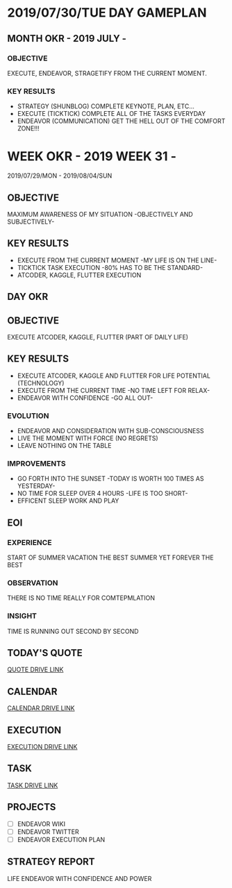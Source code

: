 # 2019/07/30/TUE DAY GAMEPLAN

## MONTH OKR - 2019 JULY -

### OBJECTIVE

EXECUTE, ENDEAVOR, STRAGETIFY FROM THE CURRENT MOMENT.

### KEY RESULTS

- STRATEGY (SHUNBLOG) COMPLETE KEYNOTE, PLAN, ETC...
- EXECUTE (TICKTICK) COMPLETE ALL OF THE TASKS EVERYDAY
- ENDEAVOR (COMMUNICATION) GET THE HELL OUT OF THE COMFORT ZONE!!!

# WEEK OKR - 2019 WEEK 31 -

2019/07/29/MON - 2019/08/04/SUN

## OBJECTIVE

MAXIMUM AWARENESS OF MY SITUATION -OBJECTIVELY AND SUBJECTIVELY-

## KEY RESULTS

- EXECUTE FROM THE CURRENT MOMENT -MY LIFE IS ON THE LINE-
- TICKTICK TASK EXECUTION -80% HAS TO BE THE STANDARD-
- ATCODER, KAGGLE, FLUTTER EXECUTION

## DAY OKR

## OBJECTIVE

EXECUTE ATCODER, KAGGLE, FLUTTER (PART OF DAILY LIFE)

## KEY RESULTS

- EXECUTE ATCODER, KAGGLE AND FLUTTER FOR LIFE POTENTIAL (TECHNOLOGY)
- EXECUTE FROM THE CURRENT TIME -NO TIME LEFT FOR RELAX-
- ENDEAVOR WITH CONFIDENCE -GO ALL OUT-

### EVOLUTION

- ENDEAVOR AND CONSIDERATION WITH SUB-CONSCIOUSNESS
- LIVE THE MOMENT WITH FORCE (NO REGRETS)
- LEAVE NOTHING ON THE TABLE

### IMPROVEMENTS

- GO FORTH INTO THE SUNSET -TODAY IS WORTH 100 TIMES AS YESTERDAY-
- NO TIME FOR SLEEP OVER 4 HOURS -LIFE IS TOO SHORT-
- EFFICENT SLEEP WORK AND PLAY

## EOI

### EXPERIENCE

START OF SUMMER VACATION
THE BEST SUMMER YET
FOREVER THE BEST

### OBSERVATION

THERE IS NO TIME REALLY FOR COMTEPMLATION

### INSIGHT

TIME IS RUNNING OUT SECOND BY SECOND

## TODAY'S QUOTE

[QUOTE DRIVE LINK](https://drive.google.com/open?id=13rZUoonjNF2aoxdr6EBE5RrBeS3M6C_z)

## CALENDAR

[CALENDAR DRIVE LINK](https://drive.google.com/open?id=1xQGvyEKw7VgtYvBLOwArXJrPdW37_2Hx)

## EXECUTION

[EXECUTION DRIVE LINK](https://drive.google.com/open?id=1nUFC_97On1yc2Gvo3tWCSQ-rK42_PwxnO0aDLirarqA)

## TASK

[TASK DRIVE LINK](https://drive.google.com/open?id=1SQ72McSYAUqsDQ1jwCMJGam2PkZxbvbL)

## PROJECTS

- [ ] ENDEAVOR WIKI
- [ ] ENDEAVOR TWITTER
- [ ] ENDEAVOR EXECUTION PLAN

## STRATEGY REPORT

LIFE ENDEAVOR WITH CONFIDENCE AND POWER
